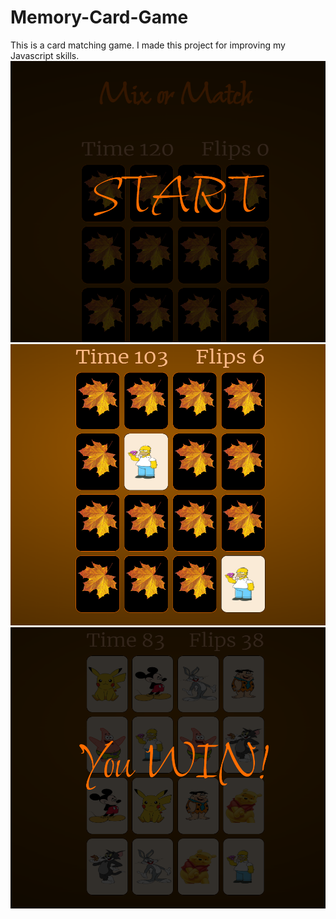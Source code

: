 # Memory-Card-Game
This is a card matching game. I made this project for improving my Javascript skills.
<img src="assets/start.PNG" width=750 height=450>
<img src="assets/game.PNG" width=750 height=450>
<img src="assets/finish.PNG" width=750 height=450>
